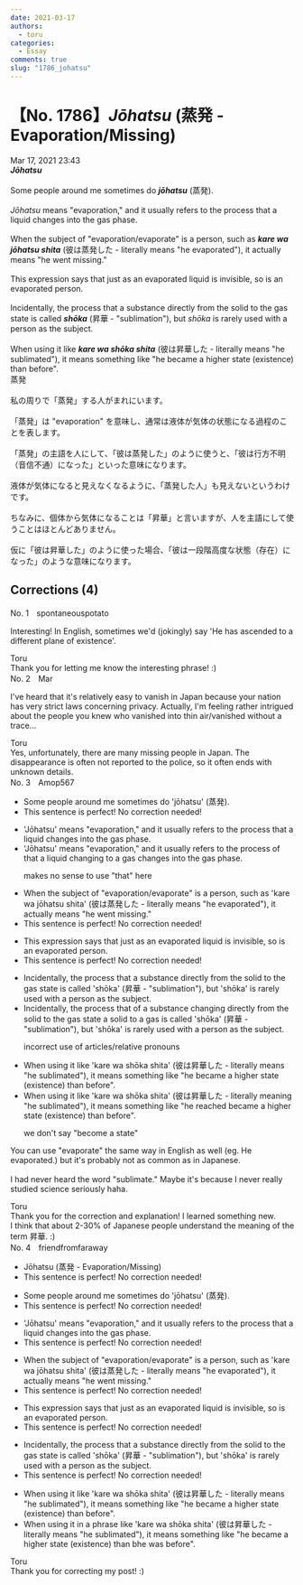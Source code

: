 ```yaml
---
date: 2021-03-17
authors:
  - toru
categories:
  - Essay
comments: true
slug: "1786_johatsu"
---
```


# 【No. 1786】<strong><em>Jōhatsu</em></strong> (蒸発 - Evaporation/Missing)
<div class="date">Mar 17, 2021 23:43</div>
<div id="post"><div id="body_show_ori">
<strong><em>Jōhatsu</em></strong><br/><br/>Some people around me sometimes do <strong><em>jōhatsu</em></strong> (蒸発).<br/><br/><em>Jōhatsu</em> means "evaporation," and it usually refers to the process that a liquid changes into the gas phase.<br/><br/>When the subject of "evaporation/evaporate" is a person, such as <strong><em>kare wa jōhatsu shita</em></strong> (彼は蒸発した - literally means "he evaporated"), it actually means "he went missing."<br/><br/>This expression says that just as an evaporated liquid is invisible, so is an evaporated person.<br/><br/>Incidentally, the process that a substance directly from the solid to the gas state is called <strong><em>shōka</em></strong> (昇華 - "sublimation"), but <em>shōka</em> is rarely used with a person as the subject.<br/><br/>When using it like <strong><em>kare wa shōka shita</em></strong> (彼は昇華した - literally means "he sublimated"), it means something like "he became a higher state (existence) than before".
</div></div>

<!-- more -->

<div id="post_ja"><div id="body_show_mo">
蒸発<br/><br/>私の周りで「蒸発」する人がまれにいます。<br/><br/>「蒸発」は "evaporation" を意味し、通常は液体が気体の状態になる過程のことを表します。<br/><br/>「蒸発」の主語を人にして、「彼は蒸発した」のように使うと、「彼は行方不明（音信不通）になった」といった意味になります。<br/><br/>液体が気体になると見えなくなるように、「蒸発した人」も見えないというわけです。<br/><br/>ちなみに、個体から気体になることは「昇華」と言いますが、人を主語にして使うことはほとんどありません。<br/><br/>仮に「彼は昇華した」のように使った場合、「彼は一段階高度な状態（存在）になった」のような意味になります。
</div></div>

## Corrections (4)
<div id="block"><div class="first_name"> No. 1　<span class="just_name">spontaneouspotato</span></div><div id="block2">
<p class="comment_small">
 Interesting! In English, sometimes we'd (jokingly) say 'He has ascended to a different plane of existence'.
</p>

</div><div class="name"><span class="just_name">Toru</span><br>
Thank you for letting me know the interesting phrase! :)
</div>
</div>
<div id="block"><div class="first_name"> No. 2　<span class="just_name">Mar</span></div><div id="block2">
<p class="comment_small">
 I've heard that it's relatively easy to vanish in Japan because your nation has very strict laws concerning privacy.  Actually, I'm feeling rather intrigued about the people you knew who vanished into thin air/vanished without a trace...
</p>

</div><div class="name"><span class="just_name">Toru</span><br>
Yes, unfortunately, there are many missing people in Japan. The disappearance is often not reported to the police, so it often ends with unknown details.
</div>
</div>
<div id="block"><div class="first_name"> No. 3　<span class="just_name">Amop567</span></div><div id="block2">
<ul class="correction_field">
<li class="incorrect">Some people around me sometimes do 'jōhatsu' (蒸発).</li>
<li class="corrected perfect">This sentence is perfect! No correction needed!</li>
</ul>
<ul class="correction_field">
<li class="incorrect">'Jōhatsu' means "evaporation," and it usually refers to the process that a liquid changes into the gas phase.</li>
<li class="corrected correct">
'Jōhatsu' means "evaporation," and it usually refers to the process <span class="f_blue">of</span> <span class="sline"><span class="f_red">that</span></span> a liquid <span class="f_blue">changing to a gas</span> <span class="sline"><span class="f_red">changes into the gas phase</span></span>.
<p class="correction_comment">makes no sense to use "that" here</p>
</li>
</ul>
<ul class="correction_field">
<li class="incorrect">When the subject of "evaporation/evaporate" is a person, such as 'kare wa jōhatsu shita' (彼は蒸発した - literally means "he evaporated"), it actually means "he went missing."</li>
<li class="corrected perfect">This sentence is perfect! No correction needed!</li>
</ul>
<ul class="correction_field">
<li class="incorrect">This expression says that just as an evaporated liquid is invisible, so is an evaporated person.</li>
<li class="corrected perfect">This sentence is perfect! No correction needed!</li>
</ul>
<ul class="correction_field">
<li class="incorrect">Incidentally, the process that a substance directly from the solid to the gas state is called 'shōka' (昇華 - "sublimation"), but 'shōka' is rarely used with a person as the subject.</li>
<li class="corrected correct">
Incidentally, the process <span class="sline"><span class="f_red">that</span></span> <span class="f_blue">of</span> a substance <span class="f_blue">changing</span> directly from <span class="sline"><span class="f_red">the solid to the gas state</span></span> <span class="f_blue">a solid to a gas</span> is called 'shōka' (昇華 - "sublimation"), but 'shōka' is rarely used with a person as the subject.
<p class="correction_comment">incorrect use of articles/relative pronouns</p>
</li>
</ul>
<ul class="correction_field">
<li class="incorrect">When using it like 'kare wa shōka shita' (彼は昇華した - literally means "he sublimated"), it means something like "he became a higher state (existence) than before".</li>
<li class="corrected correct">
When using it like 'kare wa shōka shita' (彼は昇華した - literally mean<span class="f_blue">ing</span> "he sublimated"), it means something like "he <span class="f_blue">reached</span> <span class="sline"><span class="f_red">became</span></span> a higher state (existence) than before".
<p class="correction_comment">we don't say "become a state"</p>
</li>
</ul>
<p class="comment_small">
 You can use "evaporate" the same way in English as well (eg. He evaporated.) but it's probably not as common as in Japanese.
 <br/>
 <br/>
 I had never heard the word "sublimate." Maybe it's because I never really studied science seriously haha.
</p>

</div><div class="name"><span class="just_name">Toru</span><br>
Thank you for the correction and explanation! I learned something new.<br/>I think that about 2-30% of Japanese people understand the meaning of the term 昇華. :)
</div>
</div>
<div id="block"><div class="first_name"> No. 4　<span class="just_name">friendfromfaraway</span></div><div id="block2">
<ul class="correction_field">
<li class="incorrect">Jōhatsu (蒸発 - Evaporation/Missing)</li>
<li class="corrected perfect">This sentence is perfect! No correction needed!</li>
</ul>
<ul class="correction_field">
<li class="incorrect">Some people around me sometimes do 'jōhatsu' (蒸発).</li>
<li class="corrected perfect">This sentence is perfect! No correction needed!</li>
</ul>
<ul class="correction_field">
<li class="incorrect">'Jōhatsu' means "evaporation," and it usually refers to the process that a liquid changes into the gas phase.</li>
<li class="corrected perfect">This sentence is perfect! No correction needed!</li>
</ul>
<ul class="correction_field">
<li class="incorrect">When the subject of "evaporation/evaporate" is a person, such as 'kare wa jōhatsu shita' (彼は蒸発した - literally means "he evaporated"), it actually means "he went missing."</li>
<li class="corrected perfect">This sentence is perfect! No correction needed!</li>
</ul>
<ul class="correction_field">
<li class="incorrect">This expression says that just as an evaporated liquid is invisible, so is an evaporated person.</li>
<li class="corrected perfect">This sentence is perfect! No correction needed!</li>
</ul>
<ul class="correction_field">
<li class="incorrect">Incidentally, the process that a substance directly from the solid to the gas state is called 'shōka' (昇華 - "sublimation"), but 'shōka' is rarely used with a person as the subject.</li>
<li class="corrected perfect">This sentence is perfect! No correction needed!</li>
</ul>
<ul class="correction_field">
<li class="incorrect">When using it like 'kare wa shōka shita' (彼は昇華した - literally means "he sublimated"), it means something like "he became a higher state (existence) than before".</li>
<li class="corrected correct">
When using it <span class="f_red">in a phrase </span>like 'kare wa shōka shita' (彼は昇華した - literally means "he sublimated"), it means something like "he became a higher state (existence) than b<span class="f_red">h</span>e<span class="f_red"> was be</span>fore".
</li>
</ul>
</div><div class="name"><span class="just_name">Toru</span><br>
Thank you for correcting my post! :)
</div>
</div>
